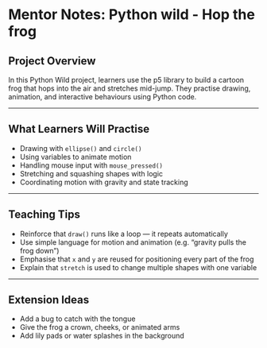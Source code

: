 # Mentor Notes: Python wild - Hop the frog

## Project Overview

In this Python Wild project, learners use the p5 library to build a cartoon frog that hops into the air and stretches mid-jump. They practise drawing, animation, and interactive behaviours using Python code.

---

## What Learners Will Practise

- Drawing with `ellipse()` and `circle()`
- Using variables to animate motion
- Handling mouse input with `mouse_pressed()`
- Stretching and squashing shapes with logic
- Coordinating motion with gravity and state tracking

---

## Teaching Tips

- Reinforce that `draw()` runs like a loop — it repeats automatically
- Use simple language for motion and animation (e.g. “gravity pulls the frog down”)
- Emphasise that `x` and `y` are reused for positioning every part of the frog
- Explain that `stretch` is used to change multiple shapes with one variable

---

## Extension Ideas

- Add a bug to catch with the tongue
- Give the frog a crown, cheeks, or animated arms
- Add lily pads or water splashes in the background
